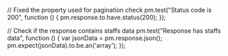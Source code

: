 // Fixed the property used for pagination check
pm.test("Status code is 200", function () {
    pm.response.to.have.status(200);
});

// Check if the response contains staffs data
pm.test("Response has staffs data", function () {
    var jsonData = pm.response.json();
    pm.expect(jsonData).to.be.an('array');
});


